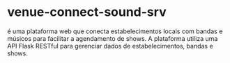 # venue-connect-sound-srv
é uma plataforma web que conecta estabelecimentos locais com bandas e músicos para facilitar a agendamento de shows. A plataforma utiliza uma API Flask RESTful para gerenciar dados de estabelecimentos, bandas e shows.
